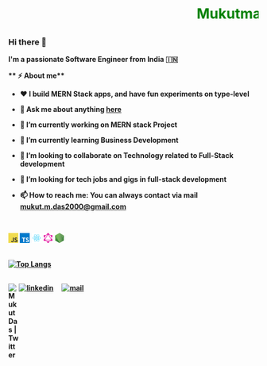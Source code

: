 <h1 style="color:green"><b><marquee>Mukutmani Das </marquee><b></h1>


### Hi there 👋

I'm a passionate Software Engineer from India 🇮🇳

** ⚡ About me**

- ❤️ I build MERN Stack apps, and have fun experiments on type-level

- 💬 Ask me about anything [here](https://github.com/mukut-d/mukut-d/issues)
-  🔭 I’m currently working on MERN stack Project
- 🌱 I’m currently learning Business Development
- 👯 I’m looking to collaborate on Technology related to Full-Stack development
- 🤔 I’m looking for tech jobs and gigs in full-stack development
- 📫 How to reach me: You can always contact via mail mukut.m.das2000@gmail.com

   <br>

<code><img height="20" alt="javascript" src="https://raw.githubusercontent.com/github/explore/80688e429a7d4ef2fca1e82350fe8e3517d3494d/topics/javascript/javascript.png"></code>
<code><img height="20" alt="typescript" src="https://raw.githubusercontent.com/github/explore/80688e429a7d4ef2fca1e82350fe8e3517d3494d/topics/typescript/typescript.png"></code>
<code><img height="20" alt="react" src="https://raw.githubusercontent.com/github/explore/80688e429a7d4ef2fca1e82350fe8e3517d3494d/topics/react/react.png"></code>
<code><img height="20" alt="graphql" src="https://raw.githubusercontent.com/github/explore/5c058a388828bb5fde0bcafd4bc867b5bb3f26f3/topics/graphql/graphql.png"></code>
<code><img height="20" alt="nodejs" src="https://raw.githubusercontent.com/github/explore/80688e429a7d4ef2fca1e82350fe8e3517d3494d/topics/nodejs/nodejs.png"></code>    
<br>


[![Top Langs](https://github-readme-stats.vercel.app/api/top-langs/?username=mukut-d&layout=donut-vertical)](https://github.com/anuraghazra/github-readme-stats)
<br />
<br />

<a href="https://twitter.com/Antique_Spinach">
  <img align="left" alt="Mukut Das | Twitter" width="21px" src="https://raw.githubusercontent.com/anuraghazra/anuraghazra/master/assets/twitter.svg" />
</a>

[![linkedin](https://github.com/arpit-dwivedi/arpit-dwivedi.github.io/blob/master/assets/img/Webp.net-resizeimage.png)](https://www.linkedin.com/in/mukut-das/)&nbsp;&nbsp;&nbsp;&nbsp;
[![mail](https://github.com/arpit-dwivedi/arpit-dwivedi/blob/master/m1.png)](mailto:mukut.m.das2000@gmail.com)

